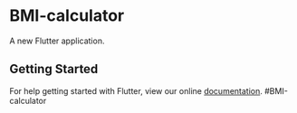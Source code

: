 # BMI-calculator

A new Flutter application.

## Getting Started

For help getting started with Flutter, view our online
[documentation](https://flutter.io/).
#BMI-calculator
